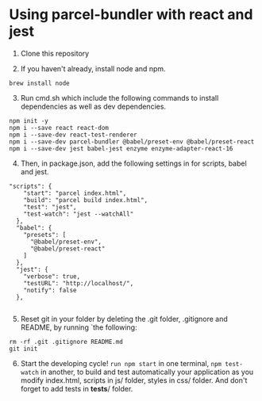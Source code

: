 # Using parcel-bundler with react and jest

1. Clone this repository

2. If you haven't already, install node and npm.  

```
brew install node 
```

3. Run cmd.sh which include the following commands to install dependencies as well as dev dependencies. 

```
npm init -y
npm i --save react react-dom
npm i --save-dev react-test-renderer
npm i --save-dev parcel-bundler @babel/preset-env @babel/preset-react
npm i --save-dev jest babel-jest enzyme enzyme-adapter-react-16
```

4. Then, in package.json, add the following settings in for scripts, babel and jest. 

```
"scripts": {
    "start": "parcel index.html",
    "build": "parcel build index.html",
    "test": "jest",
    "test-watch": "jest --watchAll"
  },
  "babel": {
    "presets": [
      "@babel/preset-env",
      "@babel/preset-react"
    ]
  },
  "jest": {
    "verbose": true,
    "testURL": "http://localhost/",
    "notify": false
  },
  
```

5. Reset git in your folder by deleting the .git folder, .gitignore and README, by running `the following:

```
rm -rf .git .gitignore README.md
git init
```

6. Start the developing cycle! `run npm start` in one terminal, `npm test-watch` in another, to build and test automatically your application as you modify index.html, scripts in js/ folder, styles in css/ folder. And don't forget to add tests in __tests__/ folder. 
